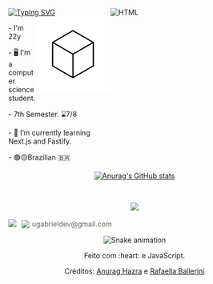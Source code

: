 <a href="https://git.io/typing-svg"><img src="https://readme-typing-svg.demolab.com?font=Bebas+Neue&size=40&duration=3000&pause=500&color=3D96F7&background=4BFF1B00&multiline=true&random=false&width=600&height=100&lines=Hi%2C+I'm+Gabriel+Barros;I'm+Software+Engineer" alt="Typing SVG" /></a>
  <img align="right" style="vertical-align:top" alt="HTML" height="300" width="300" src="https://user-images.githubusercontent.com/76067595/208677077-2c9852d7-05bb-4de6-a733-9c32d0ae2ae7.svg">
  <img align="right" style="vertical-align:top" alt="HTML" height="150" width="150" src="public/geometry-animation.gif">
 
 <div dsplay="inline-block">
    <p style="vertical-align:top;">- I'm 22y</p>
    <p>- 🖥 I'm a computer science student.
    <p>- 7th Semester. ⌛7/8
    <p>- 🌱 I’m currently learning Next.js and Fastify.
    <p>- 🟢🟡Brazilian 🇧🇷
</div>
 
  
</div>

<div display="flex" justify-content="space-around" align="center" >
  
 [![Anurag's GitHub stats](https://github-readme-stats.vercel.app/api?username=ugabb)](https://github.com/ugabb/github-readme-stats)
  
 </div>


<div align="center" valign="top"><br>

 <p align="center">
  <a href="https://skillicons.dev">
    <img src="https://skillicons.dev/icons?i=nextjs,react,angular,tailwindcss,sass,nodejs,express,spring,java,mongodb,postgresql,html,css,javascript,typescript,git,github" />
  </a>
</p>

  <p></p>
  
<div style="display: flex; align-items: center;">
    <a href="https://www.linkedin.com/in/ugab/">
        <img src="https://skillicons.dev/icons?i=linkedin" />
    </a>
    <div style="display: flex; flex-direction: column; align-items: center; margin-left: 10px;">
        <img src="https://skillicons.dev/icons?i=gmail" style="margin-right: 5px;" />
    </div>  
        <span style="color: #666;">ugabrieldev@gmail.com</span>
</div>


<div align="center">
  
  ![Snake animation](https://github.com/danielbped/danielbped/blob/output/github-contribution-grid-snake.svg)
  
</div>

<div align="center">
  <p>Feito com :heart: e JavaScript.</p>
  <p>Créditos: <a href="https://github.com/anuraghazra/github-readme-stats">Anurag Hazra</a> e <a href="https://github.com/rafaballerini">Rafaella Ballerini</a></p>
</div>
